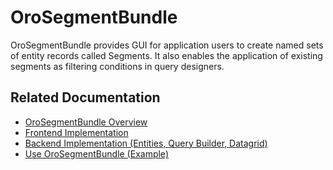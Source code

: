 <a id="bundle-docs-platform-segment-bundle"></a>

# OroSegmentBundle

OroSegmentBundle provides GUI for application users to create named sets of entity records called Segments. It also enables the application of existing segments as filtering conditions in query designers.

## Related Documentation

* [OroSegmentBundle Overview](../../../backend/entities-data-management/reports-and-segments.md#backend-segments-overview)
* [Frontend Implementation](../../../backend/entities-data-management/reports-and-segments.md#backend-segments-frontend-implementation)
* [Backend Implementation (Entities, Query Builder, Datagrid)](../../../backend/entities-data-management/reports-and-segments.md#backend-segments-backend-implementation)
* [Use OroSegmentBundle (Example)](../../../backend/entities-data-management/reports-and-segments.md#backend-segments-usage)
